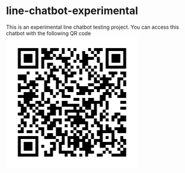 # line-chatbot-experimental
This is an experimental line chatbot testing project.
You can access this chatbot with the following QR code
![alt text](https://github.com/tamapain/line-chatbot-experimental/blob/main/815uzylj.png?raw=true)
